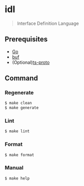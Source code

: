 # idl
>  Interface Definition Language

## Prerequisites
- [Go](https://go.dev/doc/install) 
- [buf](https://docs.buf.build/installation)
- (Optional)[ts-proto](https://github.com/stephenh/ts-proto)

## Command

### Regenerate
```bash
$ make clean
$ make generate
```

### Lint
```bash
$ make lint
```

### Format
```bash
$ make format
```

### Manual
```bash
$ make help
```
